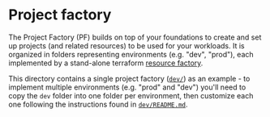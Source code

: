 # Project factory

The Project Factory (PF) builds on top of your foundations to create and set up projects (and related resources) to be used for your workloads.
It is organized in folders representing environments (e.g. "dev", "prod"), each implemented by a stand-alone terraform [resource factory](https://medium.com/google-cloud/resource-factories-a-descriptive-approach-to-terraform-581b3ebb59c).

This directory contains a single project factory ([`dev/`](./dev/)) as an example - to implement multiple environments (e.g. "prod" and "dev") you'll need to copy the `dev` folder into one folder per environment, then customize each one following the instructions found in [`dev/README.md`](./dev/README.md).
